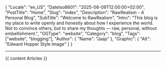 ﻿{
  "Locale": "en_US",
  "DateIso8601": "2025-06-09T12:00:00+02:00",
  "PostTitle": "Home",
  "Slug": "index",
  "Description": "RawRealism - A Personal Blog",
  "SubTitle": "Welcome to RawRealism",
  "Intro": "This blog is my place to write openly and honestly about how I experience the world. Not to convince others, but to share my thoughts — raw, personal, without embellishment.",
  "OGType": "website",
  "Category": "blog",
  "Tags": ["website", "blogging"],
  "Author": {
    "Name": "Jaap"
  },
  "Graphic": {
    "Alt": "Edward Hopper Style Image"
  }
}

---

{{ content Articles }}
